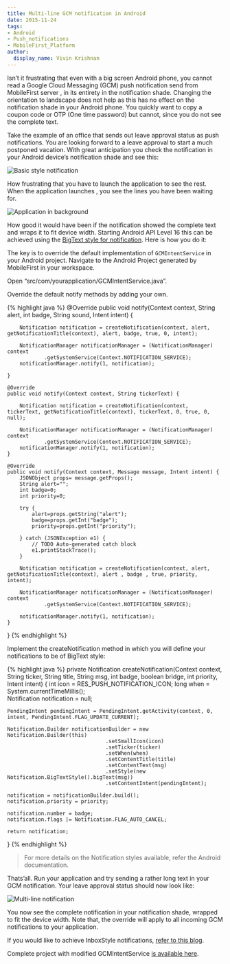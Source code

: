 ```yaml
---
title: Multi-line GCM notification in Android
date: 2015-11-24
tags:
- Android
- Push_notifications
- MobileFirst_Platform
author:
  display_name: Vivin Krishnan
---
```

Isn’t it frustrating that even with a big screen Android phone, you cannot read a Google Cloud Messaging (GCM) push notification send from MobileFirst server , in its entirety in the notification shade. Changing the orientation to landscape does not help as this has no effect on the notification shade in your Android phone. You quickly want to copy a coupon code or OTP (One time password) but cannot, since you do not see the complete text.

Take the example of an office that sends out leave approval status as push notifications. You are looking forward to a leave approval to start a much postponed vacation. With great anticipation you check the notification in your Android device’s notification shade and see this:

![Basic style notification]({{site.baseurl}}/assets/blog/2015-11-24-multi-line-gcm-push-notifications/BasicStyleNotification.png)

How frustrating that you have to launch the application to see the rest. When the application launches , you see the lines you have been waiting for.

![Application in background]({{site.baseurl}}/assets/blog/2015-11-24-multi-line-gcm-push-notifications/ApplicationinForeground.png)

How good it would have been if the notification showed the complete text and wraps it to fit device width. Starting Android API Level 16 this can be achieved using the [BigText style for notification](http://developer.android.com/reference/android/app/Notification.BigTextStyle.html). Here is how you do it:

The key is to override the default implementation of <code>GCMIntentService</code> in your Android project. Navigate to the Android Project generated by MobileFirst in your workspace.

Open “src/com/yourapplication/GCMIntentService.java”.

Override the default notify methods by adding your own.

{% highlight java %}
@Override
    public void notify(Context context, String alert, int badge, String sound,
            Intent intent) {
         
        Notification notification = createNotification(context, alert, getNotificationTitle(context), alert, badge, true, 0, intent);
         
        NotificationManager notificationManager = (NotificationManager) context
                .getSystemService(Context.NOTIFICATION_SERVICE);
        notificationManager.notify(1, notification);   
         
    }
 
    @Override
    public void notify(Context context, String tickerText) {
         
        Notification notification = createNotification(context, tickerText, getNotificationTitle(context), tickerText, 0, true, 0, null);
         
        NotificationManager notificationManager = (NotificationManager) context
                .getSystemService(Context.NOTIFICATION_SERVICE);
        notificationManager.notify(1, notification);
    }
     
    @Override
    public void notify(Context context, Message message, Intent intent) { 
        JSONObject props= message.getProps();
        String alert="";
        int badge=0;
        int priority=0;
         
        try {
            alert=props.getString("alert");
            badge=props.getInt("badge");
            priority=props.getInt("priority");
             
        } catch (JSONException e1) {
            // TODO Auto-generated catch block
            e1.printStackTrace();
        }
         
        Notification notification = createNotification(context, alert, getNotificationTitle(context), alert , badge , true, priority, intent);
         
        NotificationManager notificationManager = (NotificationManager) context
                .getSystemService(Context.NOTIFICATION_SERVICE);
         
        notificationManager.notify(1, notification);
    }
}
{% endhighlight %}

Implement the createNotification method in which you will define your notifications to be of BigText style:

{% highlight java %}
private Notification createNotification(Context context, String ticker, String title, String msg, int badge, boolean bridge, int priority, Intent intent) {
    int icon = RES_PUSH_NOTIFICATION_ICON;
    long when = System.currentTimeMillis();    
    Notification notification = null;
         
    PendingIntent pendingIntent = PendingIntent.getActivity(context, 0, intent, PendingIntent.FLAG_UPDATE_CURRENT);    
     
    Notification.Builder notificationBuilder = new Notification.Builder(this)
                                    .setSmallIcon(icon)
                                    .setTicker(ticker)
                                    .setWhen(when)
                                    .setContentTitle(title)
                                    .setContentText(msg)
                                    .setStyle(new Notification.BigTextStyle().bigText(msg))
                                    .setContentIntent(pendingIntent);
     
    notification = notificationBuilder.build();
    notification.priority = priority;
     
    notification.number = badge;
    notification.flags |= Notification.FLAG_AUTO_CANCEL;
     
    return notification;
}
{% endhighlight %}

> For more details on the Notification styles available, refer the Android documentation.

Thats’all. Run your application and try sending a rather long text in your GCM notification. Your leave approval status should now look like:

![Multi-line notification]({{site.baseurl}}/assets/blog/2015-11-24-multi-line-gcm-push-notifications/MultiLinenotification.png)

You now see the complete notification in your notification shade, wrapped to fit the device width. Note that, the override will apply to all incoming GCM notifications to your application.

If you would like to achieve InboxStyle notifications, [refer to this blog](https://www.ibm.com/developerworks/community/blogs/worklight/entry/inboxstyle_notifications_in_android?lang=en#s-android-gcm-intent-service).

Complete project with modified GCMIntentService [is available here](https://github.com/vivinkrishnan/multi-line-push).